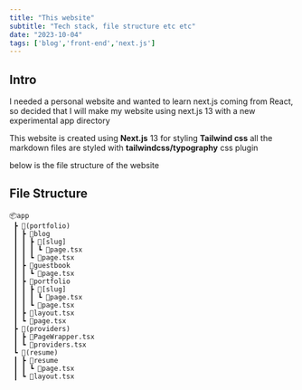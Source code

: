 ```yaml
---
title: "This website"
subtitle: "Tech stack, file structure etc etc"
date: "2023-10-04"
tags: ['blog','front-end','next.js']
---
```


## Intro 
I needed a personal website and wanted to learn next.js coming from React, so decided that I will make my 
website using next.js 13 with a new experimental app directory

This website is created using **Next.js** 13 
for styling **Tailwind css**
all the markdown files are styled with **tailwindcss/typography** css plugin

below is the file structure of the website 

## File Structure

```
📦app
 ┣ 📂(portfolio)
 ┃ ┣ 📂blog
 ┃ ┃ ┣ 📂[slug]
 ┃ ┃ ┃ ┗ 📜page.tsx
 ┃ ┃ ┗ 📜page.tsx
 ┃ ┣ 📂guestbook
 ┃ ┃ ┗ 📜page.tsx
 ┃ ┣ 📂portfolio
 ┃ ┃ ┣ 📂[slug]
 ┃ ┃ ┃ ┗ 📜page.tsx
 ┃ ┃ ┗ 📜page.tsx
 ┃ ┣ 📜layout.tsx
 ┃ ┗ 📜page.tsx
 ┣ 📂(providers)
 ┃ ┣ 📜PageWrapper.tsx
 ┃ ┗ 📜providers.tsx
 ┗ 📂(resume)
 ┃ ┣ 📂resume
 ┃ ┃ ┗ 📜page.tsx
 ┃ ┗ 📜layout.tsx
```




